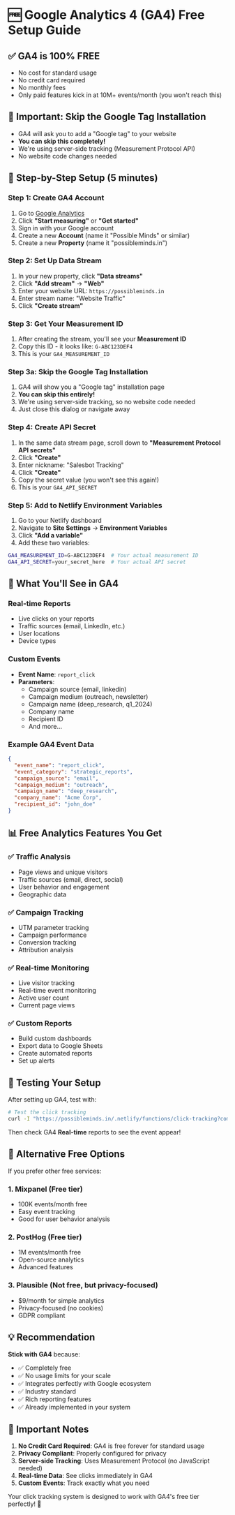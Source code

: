# 🆓 Google Analytics 4 (GA4) Free Setup Guide

## ✅ **GA4 is 100% FREE**
- No cost for standard usage
- No credit card required
- No monthly fees
- Only paid features kick in at 10M+ events/month (you won't reach this)

## 🚨 **Important: Skip the Google Tag Installation**
- GA4 will ask you to add a "Google tag" to your website
- **You can skip this completely!**
- We're using server-side tracking (Measurement Protocol API)
- No website code changes needed

## 🚀 **Step-by-Step Setup (5 minutes)**

### Step 1: Create GA4 Account
1. Go to [Google Analytics](https://analytics.google.com)
2. Click **"Start measuring"** or **"Get started"**
3. Sign in with your Google account
4. Create a new **Account** (name it "Possible Minds" or similar)
5. Create a new **Property** (name it "possibleminds.in")

### Step 2: Set Up Data Stream
1. In your new property, click **"Data streams"**
2. Click **"Add stream"** → **"Web"**
3. Enter your website URL: `https://possibleminds.in`
4. Enter stream name: "Website Traffic"
5. Click **"Create stream"**

### Step 3: Get Your Measurement ID
1. After creating the stream, you'll see your **Measurement ID**
2. Copy this ID - it looks like: `G-ABC123DEF4`
3. This is your `GA4_MEASUREMENT_ID`

### Step 3a: Skip the Google Tag Installation
1. GA4 will show you a "Google tag" installation page
2. **You can skip this entirely!** 
3. We're using server-side tracking, so no website code needed
4. Just close this dialog or navigate away

### Step 4: Create API Secret
1. In the same data stream page, scroll down to **"Measurement Protocol API secrets"**
2. Click **"Create"**
3. Enter nickname: "Salesbot Tracking"
4. Click **"Create"**
5. Copy the secret value (you won't see this again!)
6. This is your `GA4_API_SECRET`

### Step 5: Add to Netlify Environment Variables
1. Go to your Netlify dashboard
2. Navigate to **Site Settings** → **Environment Variables**
3. Click **"Add a variable"**
4. Add these two variables:

```bash
GA4_MEASUREMENT_ID=G-ABC123DEF4  # Your actual measurement ID
GA4_API_SECRET=your_secret_here  # Your actual API secret
```

## 🎯 **What You'll See in GA4**

### Real-time Reports
- Live clicks on your reports
- Traffic sources (email, LinkedIn, etc.)
- User locations
- Device types

### Custom Events
- **Event Name**: `report_click`
- **Parameters**:
  - Campaign source (email, linkedin)
  - Campaign medium (outreach, newsletter)
  - Campaign name (deep_research, q1_2024)
  - Company name
  - Recipient ID
  - And more...

### Example GA4 Event Data
```json
{
  "event_name": "report_click",
  "event_category": "strategic_reports",
  "campaign_source": "email",
  "campaign_medium": "outreach",
  "campaign_name": "deep_research",
  "company_name": "Acme Corp",
  "recipient_id": "john_doe"
}
```

## 📊 **Free Analytics Features You Get**

### ✅ **Traffic Analysis**
- Page views and unique visitors
- Traffic sources (email, direct, social)
- User behavior and engagement
- Geographic data

### ✅ **Campaign Tracking**
- UTM parameter tracking
- Campaign performance
- Conversion tracking
- Attribution analysis

### ✅ **Real-time Monitoring**
- Live visitor tracking
- Real-time event monitoring
- Active user count
- Current page views

### ✅ **Custom Reports**
- Build custom dashboards
- Export data to Google Sheets
- Create automated reports
- Set up alerts

## 🔧 **Testing Your Setup**

After setting up GA4, test with:

```bash
# Test the click tracking
curl -I "https://possibleminds.in/.netlify/functions/click-tracking?company_id=test-company&utm_source=email&utm_medium=outreach&utm_campaign=test"
```

Then check GA4 **Real-time** reports to see the event appear!

## 🎉 **Alternative Free Options**

If you prefer other free services:

### 1. **Mixpanel** (Free tier)
- 100K events/month free
- Easy event tracking
- Good for user behavior analysis

### 2. **PostHog** (Free tier)
- 1M events/month free
- Open-source analytics
- Advanced features

### 3. **Plausible** (Not free, but privacy-focused)
- $9/month for simple analytics
- Privacy-focused (no cookies)
- GDPR compliant

## 💡 **Recommendation**

**Stick with GA4** because:
- ✅ Completely free
- ✅ No usage limits for your scale
- ✅ Integrates perfectly with Google ecosystem
- ✅ Industry standard
- ✅ Rich reporting features
- ✅ Already implemented in your system

## 🚨 **Important Notes**

1. **No Credit Card Required**: GA4 is free forever for standard usage
2. **Privacy Compliant**: Properly configured for privacy
3. **Server-side Tracking**: Uses Measurement Protocol (no JavaScript needed)
4. **Real-time Data**: See clicks immediately in GA4
5. **Custom Events**: Track exactly what you need

Your click tracking system is designed to work with GA4's free tier perfectly! 🎯 